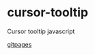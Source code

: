 # cursor-tooltip    
Cursor tooltip javascript   

[gitpages](https://webdiller.github.io/cursor-tooltip/)     